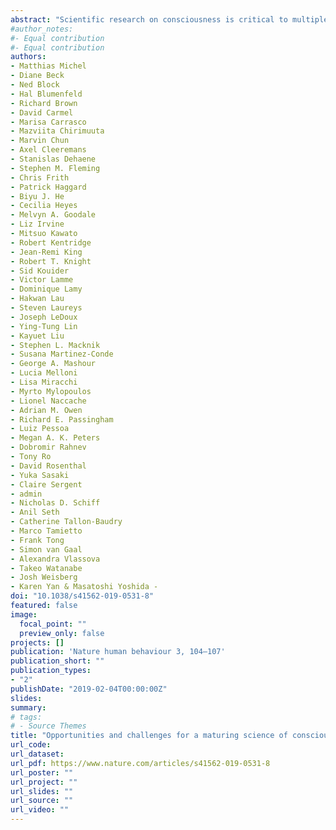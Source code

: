 ```yaml
---
abstract: "Scientific research on consciousness is critical to multiple scientific, clinical, and ethical issues. The growth of the field could also be beneficial to several areas including neurology and mental health research. To achieve this goal, we need to set funding priorities carefully and address problems such as job creation and potential media misrepresentation."
#author_notes:
#- Equal contribution
#- Equal contribution
authors:
- Matthias Michel
- Diane Beck
- Ned Block
- Hal Blumenfeld
- Richard Brown
- David Carmel
- Marisa Carrasco
- Mazviita Chirimuuta
- Marvin Chun
- Axel Cleeremans
- Stanislas Dehaene
- Stephen M. Fleming
- Chris Frith
- Patrick Haggard
- Biyu J. He
- Cecilia Heyes
- Melvyn A. Goodale
- Liz Irvine
- Mitsuo Kawato
- Robert Kentridge
- Jean-Remi King
- Robert T. Knight
- Sid Kouider
- Victor Lamme
- Dominique Lamy
- Hakwan Lau
- Steven Laureys
- Joseph LeDoux
- Ying-Tung Lin
- Kayuet Liu
- Stephen L. Macknik
- Susana Martinez-Conde
- George A. Mashour
- Lucia Melloni
- Lisa Miracchi
- Myrto Mylopoulos
- Lionel Naccache
- Adrian M. Owen
- Richard E. Passingham
- Luiz Pessoa
- Megan A. K. Peters
- Dobromir Rahnev
- Tony Ro
- David Rosenthal
- Yuka Sasaki
- Claire Sergent
- admin
- Nicholas D. Schiff
- Anil Seth
- Catherine Tallon-Baudry
- Marco Tamietto
- Frank Tong
- Simon van Gaal
- Alexandra Vlassova
- Takeo Watanabe
- Josh Weisberg
- Karen Yan & Masatoshi Yoshida -
doi: "10.1038/s41562-019-0531-8"
featured: false
image:
  focal_point: ""
  preview_only: false
projects: []
publication: 'Nature human behaviour 3, 104–107'
publication_short: ""
publication_types:
- "2"
publishDate: "2019-02-04T00:00:00Z"
slides: 
summary: 
# tags:
# - Source Themes
title: "Opportunities and challenges for a maturing science of consciousness"
url_code: 
url_dataset: 
url_pdf: https://www.nature.com/articles/s41562-019-0531-8
url_poster: ""
url_project: ""
url_slides: ""
url_source: ""
url_video: ""
---
```

